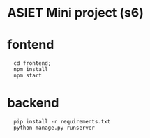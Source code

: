 # ASIET Mini project (s6)

# fontend
```
  cd frontend;
  npm install
  npm start
```

# backend
```
  pip install -r requirements.txt
  python manage.py runserver
```
